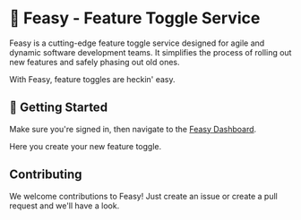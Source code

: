 # 🦩 Feasy - Feature Toggle Service

Feasy is a cutting-edge feature toggle service designed for agile and dynamic software development teams. It simplifies the process of rolling out new features and safely phasing out old ones.

With Feasy, feature toggles are heckin' easy.

## 🚀 Getting Started

Make sure you're signed in, then navigate to the [Feasy Dashboard](https://feasy.vercel.app/dashboard).

Here you create your new feature toggle.

## Contributing

We welcome contributions to Feasy! Just create an issue or create a pull request and we'll have a look.
